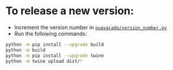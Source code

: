 # To release a new version:
- Increment the version number in [`guavacado/version_number.py`](./guavacado/version_number.py)
- Run the following commands:
```sh
python -m pip install --upgrade build
python -m build
python -m pip install --upgrade twine
python -m twine upload dist/*
```